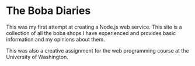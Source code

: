 # The Boba Diaries

This was my first attempt at creating a Node.js web service. This site is a collection of all
the boba shops I have experienced and provides basic information and my opinions about them.

This was also a creative assignment for the web programming course at the University of Washington.
